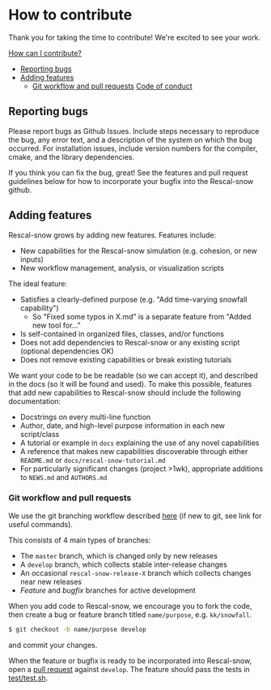 # How to contribute <a name="contribute">

Thank you for taking the time to contribute! We're excited to see your work.

[How can I contribute?](#contribute)
 - [Reporting bugs](#bugs)
 - [Adding features](#features)
    - [Git workflow and pull requests](#workflow)
 [Code of conduct](#conduct)
 
 ## Reporting bugs <a name="bugs">
 Please report bugs as Github Issues. Include steps necessary to reproduce the bug, any error text, and a description of the system on which the bug occurred. 
 For installation issues, include version numbers for the compiler, cmake, and the library dependencies.
 
 If you think you can fix the bug, great! See the features and pull request guidelines below for how to incorporate your bugfix into the Rescal-snow github.
 
 ## Adding features <a name="features">
 Rescal-snow grows by adding new features. Features include:
  - New capabilities for the Rescal-snow simulation (e.g. cohesion, or new inputs)
  - New workflow management, analysis, or visualization scripts

 The ideal feature:
  - Satisfies a clearly-defined purpose (e.g. "Add time-varying snowfall capability")
      - So "Fixed some typos in X.md" is a separate feature from "Added new tool for..."
  - Is self-contained in organized files, classes, and/or functions
  - Does not add dependencies to Rescal-snow or any existing script (optional dependencies OK)
  - Does not remove existing capabilities or break existing tutorials
      
We want your code to be be readable (so we can accept it), and described in the docs (so it will be found and used).
To make this possible, features that add new capabilities to Rescal-snow should include the following documentation:
  - Docstrings on every multi-line function
  - Author, date, and high-level purpose information in each new script/class
  - A tutorial or example in `docs` explaining the use of any novel capabilities
  - A reference that makes new capabilities discoverable through either `README.md` or `docs/rescal-snow-tutorial.md`
  - For particularly significant changes (project >1wk), appropriate additions to `NEWS.md` and `AUTHORS.md`
 
 ### Git workflow and pull requests <a name="workflow">
 We use the git branching workflow described [here](https://nvie.com/posts/a-successful-git-branching-model/) (if new to git, see link for useful commands).
 
 This consists of 4 main types of branches:
  - The `master` branch, which is changed only by new releases
  - A `develop` branch, which collects stable inter-release changes
  - An occasional `rescal-snow-release-X` branch which collects changes near new releases
  - *Feature* and *bugfix* branches for active development
  
When you add code to Rescal-snow, we encourage you to fork the code, 
then create a bug or feature branch titled `name/purpose`, e.g. `kk/snowfall`.
```bash
$ git checkout -b name/purpose develop
```
and commit your changes.

When the feature or bugfix is ready to be incorporated into Rescal-snow, open a [pull request](https://help.github.com/en/articles/creating-a-pull-request) against `develop`.
The feature should pass the tests in [test/test.sh](test/test.sh).
 
